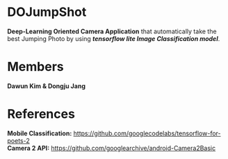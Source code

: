 # DOJumpShot
**Deep-Learning Oriented Camera Application** that automatically take the best Jumping Photo by using ***tensorflow lite Image Classification model***.

# Members
**Dawun Kim & Dongju Jang**

# References
**Mobile Classification:** https://github.com/googlecodelabs/tensorflow-for-poets-2  
**Camera 2 API:** https://github.com/googlearchive/android-Camera2Basic
